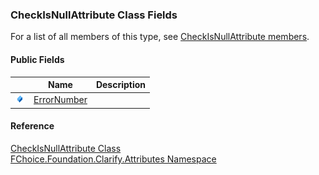 ﻿### CheckIsNullAttribute Class Fields

For a list of all members of this type, see [CheckIsNullAttribute members](fcSDK~FChoice.Foundation.Clarify.Attributes.CheckIsNullAttribute_members.md).

#### Public Fields

|   | Name | Description |
| --- | --- | --- |
| ![Public Field](dotnetimages/publicField.png) | [ErrorNumber](fcSDK~FChoice.Foundation.Clarify.Attributes.CheckIsNullAttribute~ErrorNumber.md) |   |





#### Reference

[CheckIsNullAttribute Class](fcSDK~FChoice.Foundation.Clarify.Attributes.CheckIsNullAttribute.md)  
[FChoice.Foundation.Clarify.Attributes Namespace](fcSDK~FChoice.Foundation.Clarify.Attributes_namespace.md)